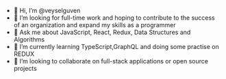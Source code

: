 - 👋 Hi, I’m @veyselguven
- 👀 I’m looking for full-time work and hoping to contribute to the success of an organization and expand my skills as a programmer
- 💬 Ask me about JavaScript, React, Redux, Data Structures and Algorithms
- 🌱 I’m currently learning TypeScript,GraphQL and doing some practise on REDUX
- 👯 I’m looking to collaborate on full-stack applications or open source projects


<!---
veyselguven/veyselguven is a ✨ special ✨ repository because its `README.md` (this file) appears on your GitHub profile.
You can click the Preview link to take a look at your changes.
--->
